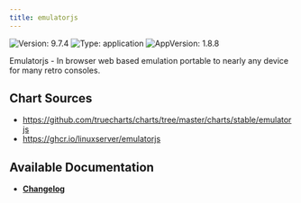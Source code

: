 ```yaml
---
title: emulatorjs
---
```


![Version: 9.7.4](https://img.shields.io/badge/Version-9.7.4-informational?style=flat-square) ![Type: application](https://img.shields.io/badge/Type-application-informational?style=flat-square) ![AppVersion: 1.8.8](https://img.shields.io/badge/AppVersion-1.8.8-informational?style=flat-square)

Emulatorjs - In browser web based emulation portable to nearly any device for many retro consoles.

## Chart Sources

- https://github.com/truecharts/charts/tree/master/charts/stable/emulatorjs
- https://ghcr.io/linuxserver/emulatorjs

## Available Documentation

- [**Changelog**](./CHANGELOG.md)
